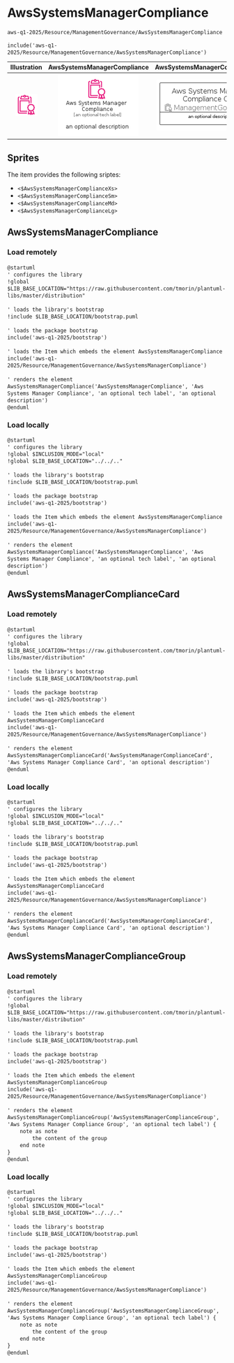 # AwsSystemsManagerCompliance


```text
aws-q1-2025/Resource/ManagementGovernance/AwsSystemsManagerCompliance
```

```text
include('aws-q1-2025/Resource/ManagementGovernance/AwsSystemsManagerCompliance')
```



| Illustration | AwsSystemsManagerCompliance | AwsSystemsManagerComplianceCard | AwsSystemsManagerComplianceGroup |
| :---: | :---: | :---: | :---: |
| ![illustration for Illustration](../../../aws-q1-2025/Resource/ManagementGovernance/AwsSystemsManagerCompliance.png) | ![illustration for AwsSystemsManagerCompliance](../../../aws-q1-2025/Resource/ManagementGovernance/AwsSystemsManagerCompliance.Local.png) | ![illustration for AwsSystemsManagerComplianceCard](../../../aws-q1-2025/Resource/ManagementGovernance/AwsSystemsManagerComplianceCard.Local.png) | ![illustration for AwsSystemsManagerComplianceGroup](../../../aws-q1-2025/Resource/ManagementGovernance/AwsSystemsManagerComplianceGroup.Local.png) |



## Sprites
The item provides the following sriptes:

- `<$AwsSystemsManagerComplianceXs>`
- `<$AwsSystemsManagerComplianceSm>`
- `<$AwsSystemsManagerComplianceMd>`
- `<$AwsSystemsManagerComplianceLg>`





## AwsSystemsManagerCompliance

### Load remotely
```plantuml
@startuml
' configures the library
!global $LIB_BASE_LOCATION="https://raw.githubusercontent.com/tmorin/plantuml-libs/master/distribution"

' loads the library's bootstrap
!include $LIB_BASE_LOCATION/bootstrap.puml

' loads the package bootstrap
include('aws-q1-2025/bootstrap')

' loads the Item which embeds the element AwsSystemsManagerCompliance
include('aws-q1-2025/Resource/ManagementGovernance/AwsSystemsManagerCompliance')

' renders the element
AwsSystemsManagerCompliance('AwsSystemsManagerCompliance', 'Aws Systems Manager Compliance', 'an optional tech label', 'an optional description')
@enduml
```

### Load locally
```plantuml
@startuml
' configures the library
!global $INCLUSION_MODE="local"
!global $LIB_BASE_LOCATION="../../.."

' loads the library's bootstrap
!include $LIB_BASE_LOCATION/bootstrap.puml

' loads the package bootstrap
include('aws-q1-2025/bootstrap')

' loads the Item which embeds the element AwsSystemsManagerCompliance
include('aws-q1-2025/Resource/ManagementGovernance/AwsSystemsManagerCompliance')

' renders the element
AwsSystemsManagerCompliance('AwsSystemsManagerCompliance', 'Aws Systems Manager Compliance', 'an optional tech label', 'an optional description')
@enduml
```

## AwsSystemsManagerComplianceCard

### Load remotely
```plantuml
@startuml
' configures the library
!global $LIB_BASE_LOCATION="https://raw.githubusercontent.com/tmorin/plantuml-libs/master/distribution"

' loads the library's bootstrap
!include $LIB_BASE_LOCATION/bootstrap.puml

' loads the package bootstrap
include('aws-q1-2025/bootstrap')

' loads the Item which embeds the element AwsSystemsManagerComplianceCard
include('aws-q1-2025/Resource/ManagementGovernance/AwsSystemsManagerCompliance')

' renders the element
AwsSystemsManagerComplianceCard('AwsSystemsManagerComplianceCard', 'Aws Systems Manager Compliance Card', 'an optional description')
@enduml
```

### Load locally
```plantuml
@startuml
' configures the library
!global $INCLUSION_MODE="local"
!global $LIB_BASE_LOCATION="../../.."

' loads the library's bootstrap
!include $LIB_BASE_LOCATION/bootstrap.puml

' loads the package bootstrap
include('aws-q1-2025/bootstrap')

' loads the Item which embeds the element AwsSystemsManagerComplianceCard
include('aws-q1-2025/Resource/ManagementGovernance/AwsSystemsManagerCompliance')

' renders the element
AwsSystemsManagerComplianceCard('AwsSystemsManagerComplianceCard', 'Aws Systems Manager Compliance Card', 'an optional description')
@enduml
```

## AwsSystemsManagerComplianceGroup

### Load remotely
```plantuml
@startuml
' configures the library
!global $LIB_BASE_LOCATION="https://raw.githubusercontent.com/tmorin/plantuml-libs/master/distribution"

' loads the library's bootstrap
!include $LIB_BASE_LOCATION/bootstrap.puml

' loads the package bootstrap
include('aws-q1-2025/bootstrap')

' loads the Item which embeds the element AwsSystemsManagerComplianceGroup
include('aws-q1-2025/Resource/ManagementGovernance/AwsSystemsManagerCompliance')

' renders the element
AwsSystemsManagerComplianceGroup('AwsSystemsManagerComplianceGroup', 'Aws Systems Manager Compliance Group', 'an optional tech label') {
    note as note
        the content of the group
    end note
}
@enduml
```

### Load locally
```plantuml
@startuml
' configures the library
!global $INCLUSION_MODE="local"
!global $LIB_BASE_LOCATION="../../.."

' loads the library's bootstrap
!include $LIB_BASE_LOCATION/bootstrap.puml

' loads the package bootstrap
include('aws-q1-2025/bootstrap')

' loads the Item which embeds the element AwsSystemsManagerComplianceGroup
include('aws-q1-2025/Resource/ManagementGovernance/AwsSystemsManagerCompliance')

' renders the element
AwsSystemsManagerComplianceGroup('AwsSystemsManagerComplianceGroup', 'Aws Systems Manager Compliance Group', 'an optional tech label') {
    note as note
        the content of the group
    end note
}
@enduml
```

